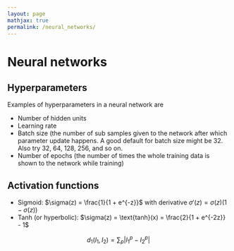 ```yaml
---
layout: page
mathjax: true
permalink: /neural_networks/
---
```

# Neural networks

## Hyperparameters 
Examples of hyperparameters in a neural network are
- Number of hidden units
- Learning rate
- Batch size (the number of sub samples given to the network after which parameter update happens. A good default for batch size might be 32. Also try 32, 64, 128, 256, and so on.
- Number of epochs (the number of times the whole training data is shown to the network while training)


## Activation functions

- Sigmoid: $\sigma(z) = \frac{1}{1 + e^{-z}}$ with derivative $\sigma'(z) = \sigma(z) ( 1 - \sigma(z))$
- Tanh (or hyperbolic): $\sigma(z) = \text{tanh}(x) = \frac{2}{1 + e^{-2z}} - 1$


$$
d_1 (I_1, I_2) = \sum_{p} \left| I^p_1 - I^p_2 \right|
$$
